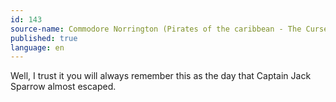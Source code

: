 ```yaml
---
id: 143
source-name: Commodore Norrington (Pirates of the caribbean - The Curse Of The Black Pearl)
published: true
language: en
---
```

Well, I trust it you will always remember this as the day that Captain Jack Sparrow almost escaped.
